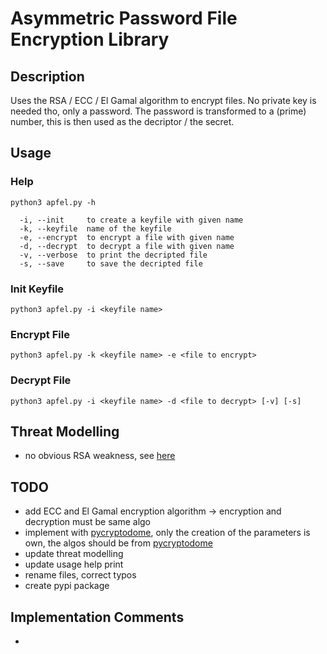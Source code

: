 # Asymmetric Password File Encryption Library
## Description
Uses the RSA / ECC / El Gamal algorithm to encrypt files. No private key is needed tho, only a password. The password is transformed to a (prime) number, this is then used as the decriptor / the secret.

## Usage
### Help
```
python3 apfel.py -h
```
```
  -i, --init     to create a keyfile with given name
  -k, --keyfile  name of the keyfile
  -e, --encrypt  to encrypt a file with given name
  -d, --decrypt  to decrypt a file with given name
  -v, --verbose  to print the decripted file
  -s, --save     to save the decripted file
```

### Init Keyfile
```python3 apfel.py -i <keyfile name>```

### Encrypt File
```python3 apfel.py -k <keyfile name> -e <file to encrypt>```

### Decrypt File
```python3 apfel.py -i <keyfile name> -d <file to decrypt> [-v] [-s]```

## Threat Modelling
- no obvious RSA weakness, see [here](Threat_Modelling.md)

## TODO
- add ECC and El Gamal encryption algorithm -> encryption and decryption must be same algo
- implement with [pycryptodome](https://pycryptodome.readthedocs.io/en/latest/), only the creation of the parameters is own, the algos should be from [pycryptodome](https://pycryptodome.readthedocs.io/en/latest/)
- update threat modelling
- update usage help print
- rename files, correct typos
- create pypi package

## Implementation Comments
- 
